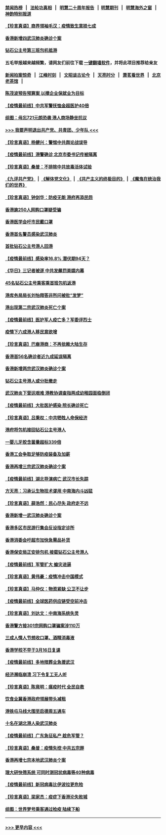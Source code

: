 #### [禁闻热榜](热点新闻.md?=0)  &nbsp;&nbsp;|&nbsp;&nbsp; [法轮功真相](https://github.com/gfw-breaker/truth/blob/master/README.md?=0) &nbsp;&nbsp;|&nbsp;&nbsp; [明慧二十周年报告](https://github.com/gfw-breaker/mh-reports/blob/master/README.md?=0) &nbsp;&nbsp;|&nbsp;&nbsp;[明慧期刊](https://github.com/gfw-breaker/mh-qikan) &nbsp;&nbsp;|&nbsp;&nbsp; [明慧海外之窗](https://github.com/gfw-breaker/mh-news/blob/master/README.md?=0) &nbsp;&nbsp;|&nbsp;&nbsp; [神韵特别报道](https://github.com/gfw-breaker/mh-news/blob/master/shenyun.md?=0)
#### [【珍言真语】商界领袖毛汉：疫情致生意损七成](../pages/nsc415/n11890348.md?t=02241301) 
#### [香港新增四武汉肺炎确诊个案](../pages/nsc415/n11890610.md?t=02241301) 
#### [钻石公主号第三班包机抵港](../pages/nsc415/n11890645.md?t=02241301) 
#### 五毛举报越来越频繁，请网友们前往下载 [一键翻墙软件](https://github.com/gfw-breaker/ssr-accounts)，并将此项目推荐给亲友
#### [新闻拍案惊奇](https://github.com/gfw-breaker/banned-news/blob/master/pages/link4.md) &nbsp;&nbsp;|&nbsp;&nbsp; [江峰时刻](https://github.com/gfw-breaker/banned-news/blob/master/pages/link4.md) &nbsp;&nbsp;|&nbsp;&nbsp; [文昭谈古论今](https://github.com/gfw-breaker/banned-news/blob/master/pages/link4.md) &nbsp;&nbsp;|&nbsp;&nbsp; [天亮时分](https://github.com/gfw-breaker/banned-news/blob/master/pages/link4.md) &nbsp;&nbsp;|&nbsp;&nbsp; [萧茗看世界](https://github.com/gfw-breaker/banned-news/blob/master/pages/link4.md) &nbsp;&nbsp;|&nbsp;&nbsp; [北京老茶馆](https://github.com/gfw-breaker/banned-news/blob/master/pages/link4.md) &nbsp;&nbsp;|&nbsp;&nbsp; 
#### [陈茂波预告预算案 以撑企业保就业为目标](../pages/nsc415/n11890574.md?t=02241301) 
#### [【疫情最前线】中共军警抚恤金超医护40倍](../pages/nsc415/n11890458.md?t=02241301) 
#### [组图：毋忘721元朗恐袭 港人商场静坐抗议](../pages/nsc415/n11876882.md?t=02241301) 
#### [>>> 我要声明退出共产党、共青团、少年队 <<<](https://github.com/begood0513/goodnews/blob/master/quit/letter.md) 
#### [【珍言真语】杨健兴：警惕中共舆论战误导](../pages/nsc415/n11888131.md?t=02241301) 
#### [【疫情最前线】港警确诊 北京市委书记传被隔离](../pages/nsc415/n11886872.md?t=02241301) 
#### [【珍言真语】桑普：不排除中共放毒活体试验](../pages/nsc415/n11886832.md?t=02241301) 
#### [《九评共产党》](https://github.com/begood0513/9ping.md/blob/master/README.md) &nbsp;|&nbsp; [《解体党文化》](../../../../jtdwh.md/blob/master/README.md)  &nbsp;|&nbsp; [《共产主义的终极目的》](../../../../gczydzjmd.md/blob/master/README.md) &nbsp;|&nbsp; [《魔鬼在统治我们的世界》](../../../../mgztzwmdsj.md/blob/master/README.md) 
#### [【珍言真语】钟剑华：防疫无能 港府再添民怨](../pages/nsc415/n11884504.md?t=02241301) 
#### [香港逾250人网购口罩疑受骗](../pages/nsc415/n11884388.md?t=02241301) 
#### [香港医学会吁市民戴口罩](../pages/nsc415/n11884367.md?t=02241301) 
#### [香港首名警员感染武汉肺炎](../pages/nsc415/n11884357.md?t=02241301) 
#### [首批钻石公主号港人回港](../pages/nsc415/n11884333.md?t=02241301) 
#### [【疫情最前线】感染率16.8% 潜伏期94天？](../pages/nsc415/n11884256.md?t=02241301) 
#### [《华日》三记者被逐 中共发飙罚美媒内幕](../pages/nsc415/n11884184.md?t=02241301) 
#### [45名钻石公主号乘客乘首班包机返港](../pages/nsc415/n11881770.md?t=02241301) 
#### [港库务局局长刘怡翔答非所问被批“发梦”](../pages/nsc415/n11881752.md?t=02241301) 
#### [港出现第二宗武汉肺炎死亡个案](../pages/nsc415/n11881736.md?t=02241301) 
#### [【疫情最前线】医护军人疫亡多？军委评烈士](../pages/nsc415/n11881655.md?t=02241301) 
#### [疫情下六成港人移民意欲增](../pages/nsc415/n11881699.md?t=02241301) 
#### [【珍言真语】巴裔港商：不再依赖大陆生存](../pages/nsc415/n11881126.md?t=02241301) 
#### [香港首56名确诊者近九成延误隔离](../pages/nsc415/n11879079.md?t=02241301) 
#### [香港新增两宗武汉肺炎确诊个案](../pages/nsc415/n11879064.md?t=02241301) 
#### [钻石公主号港人或分批撤走](../pages/nsc415/n11879029.md?t=02241301) 
#### [武汉肺炎下营运艰难 港教协调查指两成幼稚园面临倒闭](../pages/nsc415/n11878989.md?t=02241301) 
#### [【疫情最前线】大批医护感染 院长确诊死亡](../pages/nsc415/n11878595.md?t=02241301) 
#### [【珍言真语】吕秉权：中共牺牲人命保经济](../pages/nsc415/n11878390.md?t=02241301) 
#### [港府将包机接回钻石公主号港人](../pages/nsc415/n11876352.md?t=02241301) 
#### [一婴儿牙胶含菌量超标339倍](../pages/nsc415/n11876336.md?t=02241301) 
#### [香港工会争取足够防疫装备及加薪](../pages/nsc415/n11876313.md?t=02241301) 
#### [香港再增三宗武汉肺炎确诊个案](../pages/nsc415/n11876297.md?t=02241301) 
#### [【疫情最前线】湖北导演病亡 武汉市长失踪](../pages/nsc415/n11876272.md?t=02241301) 
#### [方天亮：习承认生物技术谬用 中南海内斗凶猛](../pages/nsc415/n11873679.md?t=02241301) 
#### [【珍言真语】薛浩然：民心尽失 政府走不远](../pages/nsc415/n11875838.md?t=02241301) 
#### [香港新增一武汉肺炎确诊个案](../pages/nsc415/n11874044.md?t=02241301) 
#### [香港多区市民游行集会反设指定诊所](../pages/nsc415/n11874017.md?t=02241301) 
#### [香港消委会吁超市加快急需品补货](../pages/nsc415/n11874003.md?t=02241301) 
#### [香港保安局正安排包机 接载钻石公主号港人](../pages/nsc415/n11873932.md?t=02241301) 
#### [【疫情最前线】军管扩大 蝗灾进逼](../pages/nsc415/n11873780.md?t=02241301) 
#### [【珍言真语】黄伟豪：疫情冲击中国模式](../pages/nsc415/n11873482.md?t=02241301) 
#### [【珍言真语】马仲仪：物资紧缺 公卫不让步](../pages/nsc415/n11872315.md?t=02241301) 
#### [【疫情最前线】全球医药供应链受空前冲击](../pages/nsc415/n11869614.md?t=02241301) 
#### [【珍言真语】刘达文：中南海系统失灵](../pages/nsc415/n11869465.md?t=02241301) 
#### [香港警方接301宗网购口罩骗案涉110万](../pages/nsc415/n11867572.md?t=02241301) 
#### [三成人情人节想收口罩、酒精消毒液](../pages/nsc415/n11867523.md?t=02241301) 
#### [香港学校不早于3月16日复课](../pages/nsc415/n11867498.md?t=02241301) 
#### [【疫情最前线】多地殡葬业急援武汉](../pages/nsc415/n11866914.md?t=02241301) 
#### [经济濒临崩溃 习下令复工无人听](../pages/nsc415/n11867269.md?t=02241301) 
#### [【珍言真语】陈竟明：瘟疫时代 全民自救](../pages/nsc415/n11866765.md?t=02241301) 
#### [饮食业冀香港政府领展带头减租](../pages/nsc415/n11864876.md?t=02241301) 
#### [港铁屯马线大围至启德周五通车](../pages/nsc415/n11864842.md?t=02241301) 
#### [十名在湖北港人染武汉肺炎](../pages/nsc415/n11864807.md?t=02241301) 
#### [【疫情最前线】广东急征私产 趁危军管？](../pages/nsc415/n11864205.md?t=02241301) 
#### [【珍言真语】桑普：疫情失控 中共五宗罪](../pages/nsc415/n11864157.md?t=02241301) 
#### [香港再增七宗本地武汉肺炎个案](../pages/nsc415/n11862405.md?t=02241301) 
#### [理大研快筛系统 可同时测冠状病毒等40种病毒](../pages/nsc415/n11862376.md?t=02241301) 
#### [【疫情最前线】新冠病毒比伊波拉更危险](../pages/nsc415/n11862199.md?t=02241301) 
#### [【珍言真语】梁家杰：疫症下香港沦失败城](../pages/nsc415/n11861588.md?t=02241301) 
#### [组图：世界梦号乘客通过检疫 陆续下船](../pages/nsc415/n11858302.md?t=02241301) 

----
#### [ >>> 更早内容 <<< ](../indexes/nsc415-earlier.md)
